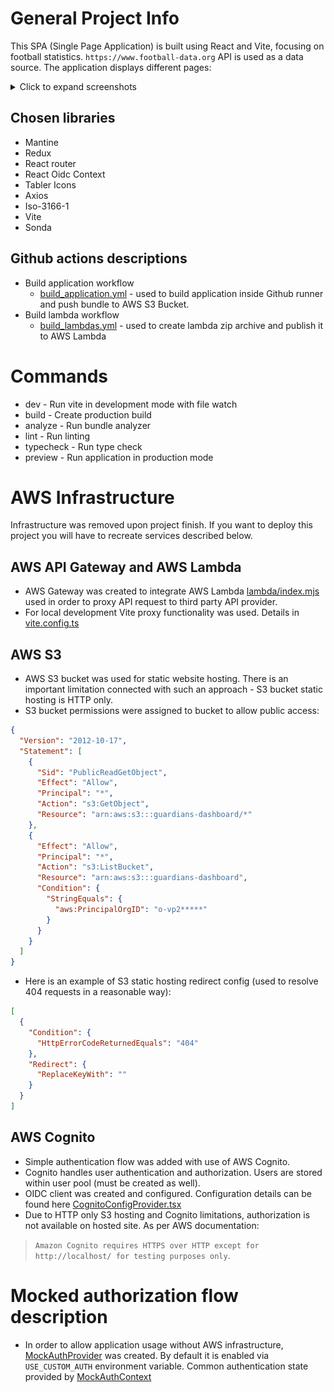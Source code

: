 # General Project Info
This SPA (Single Page Application) is built using React and Vite, focusing on football statistics. `https://www.football-data.org` API is used as a data source. The application displays different pages:

<details>
  <summary>Click to expand screenshots</summary>

* Login page
  ![Login page](docs/screenshots/1_login_page.png)
* Subscriptions page
  ![Subscription page](docs/screenshots/2_subscriptions_page_1.png)

  ![Subscription page](docs/screenshots/3_subscriptions_page_2.png)
* Standings page
  ![Standings page](docs/screenshots/4_standings_page.png)
* Player stats page
  ![Player page](docs/screenshots/5_stats_page.png)
* Followed teams page
  ![Followed page](docs/screenshots/6_followed_teams_page_1.png)

  ![Followed page](docs/screenshots/6_followed_teams_page_2.png)

</details>

## Chosen libraries
* Mantine
* Redux
* React router
* React Oidc Context
* Tabler Icons
* Axios
* Iso-3166-1
* Vite
* Sonda

## Github actions descriptions

* Build application workflow
  * [build_application.yml](https://github.com/GuardiansEducation/ReactDashboardApp/blob/master/.github/workflows/build_application.yml#L1) - used to build application inside Github runner and push bundle to AWS S3 Bucket.
* Build lambda workflow
  * [build_lambdas.yml](https://github.com/GuardiansEducation/ReactDashboardApp/blob/master/.github/workflows/build_lambdas.yml#L1) - used to create lambda zip archive and publish it to AWS Lambda

# Commands
 * dev - Run vite in development mode with file watch
 * build - Create production build
 * analyze - Run bundle analyzer
 * lint - Run linting
 * typecheck - Run type check
 * preview - Run application in production mode

# AWS Infrastructure
Infrastructure was removed upon project finish. If you want to deploy this project you will have to recreate services described below.

## AWS API Gateway and AWS Lambda
* AWS Gateway was created to integrate AWS Lambda [lambda/index.mjs](https://github.com/GuardiansEducation/ReactDashboardApp/blob/master/lambdas/proxy/index.mjs#L3) used in order to proxy API request to third party API provider.
* For local development Vite proxy functionality was used. Details in [vite.config.ts](https://github.com/GuardiansEducation/ReactDashboardApp/blob/master/vite.config.ts#L16)
## AWS S3
* AWS S3 bucket was used for static website hosting. There is an important limitation connected with such an approach - S3 bucket static hosting is HTTP only.
* S3 bucket permissions were assigned to bucket to allow public access:
```json
{
  "Version": "2012-10-17",
  "Statement": [
    {
      "Sid": "PublicReadGetObject",
      "Effect": "Allow",
      "Principal": "*",
      "Action": "s3:GetObject",
      "Resource": "arn:aws:s3:::guardians-dashboard/*"
    },
    {
      "Effect": "Allow",
      "Principal": "*",
      "Action": "s3:ListBucket",
      "Resource": "arn:aws:s3:::guardians-dashboard",
      "Condition": {
        "StringEquals": {
          "aws:PrincipalOrgID": "o-vp2*****"
        }
      }
    }
  ]
}
```
* Here is an example of S3 static hosting redirect config (used to resolve 404 requests in a reasonable way):
```json
[
  {
    "Condition": {
      "HttpErrorCodeReturnedEquals": "404"
    },
    "Redirect": {
      "ReplaceKeyWith": ""
    }
  }
]
```
## AWS Cognito
* Simple authentication flow was added with use of AWS Cognito.
* Cognito handles user authentication and authorization. Users are stored within user pool (must be created as well).
* OIDC client was created and configured. Configuration details can be found here [CognitoConfigProvider.tsx](https://github.com/GuardiansEducation/ReactDashboardApp/blob/master/src/components/CognitoConfigProvider.tsx#L6-L7)
* Due to HTTP only S3 hosting and Cognito limitations, authorization is not available on hosted site. As per AWS documentation:
> `Amazon Cognito requires HTTPS over HTTP except for http://localhost/ for testing purposes only`.

# Mocked authorization flow description
* In order to allow application usage without AWS infrastructure, [MockAuthProvider](https://github.com/GuardiansEducation/ReactDashboardApp/blob/master/src/contexts/MockAuthProvider.tsx#L8) was created. By default it is enabled via `USE_CUSTOM_AUTH` environment variable. Common authentication state provided by [MockAuthContext](https://github.com/GuardiansEducation/ReactDashboardApp/blob/master/src/contexts/MockAuthContext.ts#L8)
